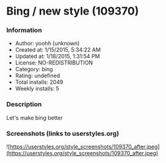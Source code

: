 # Bing / new style (109370)

### Information
- Author: yoohh (unknown)
- Created at: 1/15/2015, 5:34:22 AM
- Updated at: 1/18/2015, 1:31:54 PM
- License: NO-REDISTRIBUTION
- Category: bing
- Rating: undefined
- Total installs: 2049
- Weekly installs: 5


### Description
Let's make bing better


### Screenshots (links to userstyles.org)
![https://userstyles.org/style_screenshots/109370_after.jpeg](https://userstyles.org/style_screenshots/109370_after.jpeg)


